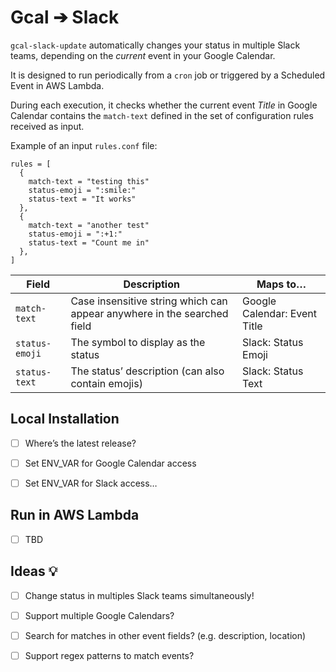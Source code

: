 # Gcal ➔ Slack

`gcal-slack-update` automatically changes your status in multiple Slack teams, depending on the _current_ event in your Google Calendar.

It is designed to run periodically from a `cron` job or triggered by a Scheduled Event in AWS Lambda.

During each execution, it checks whether the current event *Title* in Google Calendar contains the `match-text` defined in the set of configuration rules received as input.

Example of an input `rules.conf` file:

```
rules = [
  {
    match-text = "testing this"
    status-emoji = ":smile:"
    status-text = "It works"
  }, 
  {
    match-text = "another test"
    status-emoji = ":+1:"
    status-text = "Count me in"
  },
]
```



| Field          | Description                              | Maps to…                     |
| -------------- | ---------------------------------------- | ---------------------------- |
| `match-text`   | Case insensitive string which can appear anywhere in the searched field | Google Calendar: Event Title |
| `status-emoji` | The symbol to display as the status      | Slack: Status Emoji          |
| `status-text`  | The status’ description (can also contain emojis) | Slack: Status Text           |



## Local Installation

* [ ] Where’s the latest release?
* [ ] Set ENV_VAR for Google Calendar access
* [ ] Set ENV_VAR for Slack access…



## Run in AWS Lambda

* [ ] TBD




## Ideas 💡

- [ ] Change status in multiples Slack teams simultaneously!
- [ ] Support multiple Google Calendars?
- [ ] Search for matches in other event fields? (e.g. description, location)
- [ ] Support regex patterns to match events?


